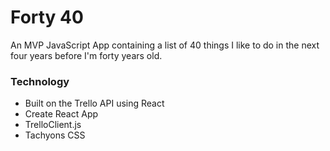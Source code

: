 # Forty 40
An MVP JavaScript App containing a list of 40 things I like to do in the next four years before I'm forty years old. 

### Technology
- Built on the Trello API using React
- Create React App
- TrelloClient.js
- Tachyons CSS
